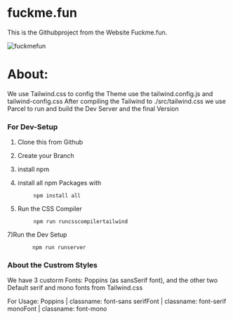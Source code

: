 # fuckme.fun
This is the Githubproject from the Website <a hreff="https://fuckme.fun">Fuckme.fun</a>.

![fuckmefun](https://user-images.githubusercontent.com/67086658/156753942-0b44a97e-d5e2-49be-8d4f-825131147274.png)

# About:
We use Tailwind.css to config the Theme use the tailwind.config.js and tailwind-config.css
After compiling the Tailwind to ./src/tailwind.css we use Parcel to run and build the Dev Server and the final Version

### For Dev-Setup

1) Clone this from Github
2) Create your Branch
4) install npm
5) install all npm Packages with 
            
            npm install all

6) Run the CSS Compiler
            
            npm run runcsscompilertailwind

7)Run the Dev Setup
            
            npm run runserver

### About the Custrom Styles

We have 3 custorm Fonts:
Poppins (as sansSerif font),
and the other two Default serif and mono fonts from Tailwind.css
 
For Usage:
Poppins | classname: font-sans
serifFont | classname: font-serif
monoFont | classname: font-mono 
